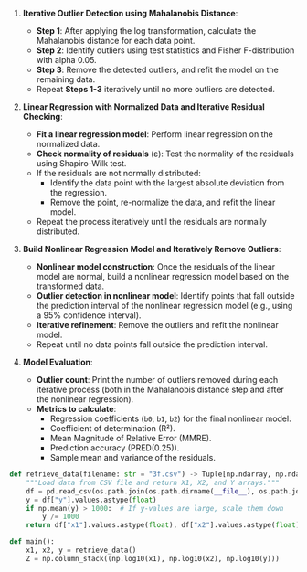 1. **Iterative Outlier Detection using Mahalanobis Distance**:
   - **Step 1**: After applying the log transformation, calculate the Mahalanobis distance for each data point.
   - **Step 2**: Identify outliers using test statistics and Fisher F-distribution with alpha 0.05.
   - **Step 3**: Remove the detected outliers, and refit the model on the remaining data.
   - Repeat **Steps 1-3** iteratively until no more outliers are detected.

2. **Linear Regression with Normalized Data and Iterative Residual Checking**:
   - **Fit a linear regression model**: Perform linear regression on the normalized data.
   - **Check normality of residuals** (ε): Test the normality of the residuals using Shapiro-Wilk test.
   - If the residuals are not normally distributed:
     - Identify the data point with the largest absolute deviation from the regression.
     - Remove the point, re-normalize the data, and refit the linear model.
   - Repeat the process iteratively until the residuals are normally distributed.

3. **Build Nonlinear Regression Model and Iteratively Remove Outliers**:
   - **Nonlinear model construction**: Once the residuals of the linear model are normal, build a nonlinear regression model based on the transformed data.
   - **Outlier detection in nonlinear model**: Identify points that fall outside the prediction interval of the nonlinear regression model (e.g., using a 95% confidence interval).
   - **Iterative refinement**: Remove the outliers and refit the nonlinear model.
   - Repeat until no data points fall outside the prediction interval.

4. **Model Evaluation**:
   - **Outlier count**: Print the number of outliers removed during each iterative process (both in the Mahalanobis distance step and after the nonlinear regression).
   - **Metrics to calculate**:
     - Regression coefficients (`b0`, `b1`, `b2`) for the final nonlinear model.
     - Coefficient of determination (R²).
     - Mean Magnitude of Relative Error (MMRE).
     - Prediction accuracy (PRED(0.25)).
     - Sample mean and variance of the residuals.


```py
def retrieve_data(filename: str = "3f.csv") -> Tuple[np.ndarray, np.ndarray, np.ndarray]:
    """Load data from CSV file and return X1, X2, and Y arrays."""
    df = pd.read_csv(os.path.join(os.path.dirname(__file__), os.path.join('data', filename)))
    y = df["y"].values.astype(float)
    if np.mean(y) > 1000:  # If y-values are large, scale them down
        y /= 1000
    return df["x1"].values.astype(float), df["x2"].values.astype(float), y

def main():
    x1, x2, y = retrieve_data()
    Z = np.column_stack((np.log10(x1), np.log10(x2), np.log10(y)))
```